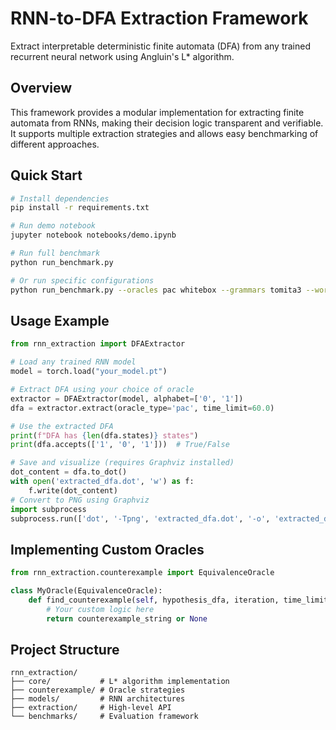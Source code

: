 # RNN-to-DFA Extraction Framework

Extract interpretable deterministic finite automata (DFA) from any trained recurrent neural network using Angluin's L* algorithm.

## Overview

This framework provides a modular implementation for extracting finite automata from RNNs, making their decision logic transparent and verifiable. It supports multiple extraction strategies and allows easy benchmarking of different approaches.

## Quick Start

```bash
# Install dependencies
pip install -r requirements.txt

# Run demo notebook
jupyter notebook notebooks/demo.ipynb

# Run full benchmark
python run_benchmark.py

# Or run specific configurations
python run_benchmark.py --oracles pac whitebox --grammars tomita3 --workers 1
```

## Usage Example

```python
from rnn_extraction import DFAExtractor

# Load any trained RNN model
model = torch.load("your_model.pt")

# Extract DFA using your choice of oracle
extractor = DFAExtractor(model, alphabet=['0', '1'])
dfa = extractor.extract(oracle_type='pac', time_limit=60.0)

# Use the extracted DFA
print(f"DFA has {len(dfa.states)} states")
print(dfa.accepts(['1', '0', '1']))  # True/False

# Save and visualize (requires Graphviz installed)
dot_content = dfa.to_dot()
with open('extracted_dfa.dot', 'w') as f:
    f.write(dot_content)
# Convert to PNG using Graphviz
import subprocess
subprocess.run(['dot', '-Tpng', 'extracted_dfa.dot', '-o', 'extracted_dfa.png'])
```

## Implementing Custom Oracles

```python
from rnn_extraction.counterexample import EquivalenceOracle

class MyOracle(EquivalenceOracle):
    def find_counterexample(self, hypothesis_dfa, iteration, time_limit=None):
        # Your custom logic here
        return counterexample_string or None
```

## Project Structure

```
rnn_extraction/
├── core/           # L* algorithm implementation
├── counterexample/ # Oracle strategies
├── models/         # RNN architectures
├── extraction/     # High-level API
└── benchmarks/     # Evaluation framework
```
